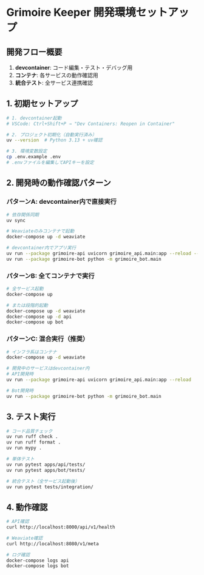 # Grimoire Keeper 開発環境セットアップ

## 開発フロー概要

1. **devcontainer**: コード編集・テスト・デバッグ用
2. **コンテナ**: 各サービスの動作確認用
3. **統合テスト**: 全サービス連携確認

## 1. 初期セットアップ

```bash
# 1. devcontainer起動
# VSCode: Ctrl+Shift+P → "Dev Containers: Reopen in Container"

# 2. プロジェクト初期化（自動実行済み）
uv --version  # Python 3.13 + uv確認

# 3. 環境変数設定
cp .env.example .env
# .envファイルを編集してAPIキーを設定
```

## 2. 開発時の動作確認パターン

### パターンA: devcontainer内で直接実行
```bash
# 依存関係同期
uv sync

# Weaviateのみコンテナで起動
docker-compose up -d weaviate

# devcontainer内でアプリ実行
uv run --package grimoire-api uvicorn grimoire_api.main:app --reload --host 0.0.0.0
uv run --package grimoire-bot python -m grimoire_bot.main
```

### パターンB: 全てコンテナで実行
```bash
# 全サービス起動
docker-compose up

# または段階的起動
docker-compose up -d weaviate
docker-compose up -d api
docker-compose up bot
```

### パターンC: 混合実行（推奨）
```bash
# インフラ系はコンテナ
docker-compose up -d weaviate

# 開発中のサービスはdevcontainer内
# API開発時
uv run --package grimoire-api uvicorn grimoire_api.main:app --reload

# Bot開発時  
uv run --package grimoire-bot python -m grimoire_bot.main
```

## 3. テスト実行

```bash
# コード品質チェック
uv run ruff check .
uv run ruff format .
uv run mypy .

# 単体テスト
uv run pytest apps/api/tests/
uv run pytest apps/bot/tests/

# 統合テスト（全サービス起動後）
uv run pytest tests/integration/
```

## 4. 動作確認

```bash
# API確認
curl http://localhost:8000/api/v1/health

# Weaviate確認
curl http://localhost:8080/v1/meta

# ログ確認
docker-compose logs api
docker-compose logs bot
```